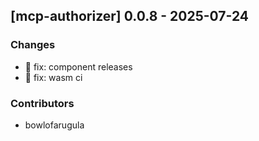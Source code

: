 ## [mcp-authorizer] 0.0.8 - 2025-07-24

### Changes

- 🐛 fix: component releases
- 🐛 fix: wasm ci

### Contributors

- bowlofarugula
